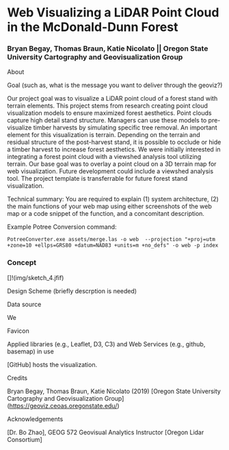 # Web Visualizing a LiDAR Point Cloud in the McDonald-Dunn Forest
### Bryan Begay, Thomas Braun, Katie Nicolato || Oregon State University Cartography and Geovisualization Group

About


Goal (such as, what is the message you want to deliver through the geoviz?)

Our project goal was to visualize a LiDAR point cloud of a forest stand with terrain elements. This project stems from research creating point cloud visualization models to ensure maximized forest aesthetics. Point clouds capture high detail stand structure. Managers can use these models to pre-visualize timber harvests by simulating specific tree removal. An important element for this visualization is terrain. Depending on the terrain and residual structure of the post-harvest stand, it is possible to occlude or hide a timber harvest to increase forest aesthetics. We were initially interested in integrating a forest point cloud with a viewshed analysis tool utilizing terrain. Our base goal was to overlay a point cloud on a 3D terrain map for web visualization. Future development could include a viewshed analysis tool. The project template is transferrable for future forest stand visualization.

Technical summary: You are required to explain (1) system architecture, (2) the main functions of your web map using either screenshots of the web map or a code snippet of the function, and a concomitant description.

Example Potree Conversion command:

```
PotreeConverter.exe assets/merge.las -o web  --projection "+proj=utm +zone=10 +ellps=GRS80 +datum=NAD83 +units=m +no_defs" -o web -p index
```


### Concept

[]!(img/sketch_4.jfif)

Design Scheme (briefly descrption is needed)

Data source

We

Favicon

Applied libraries (e.g., Leaflet, D3, C3) and Web Services (e.g., github, basemap) in use

[GitHub] hosts the visualization.

Credits

Bryan Begay, Thomas Braun, Katie Nicolato (2019)
[Oregon State University Cartography and Geovisualization Group] (https://geoviz.ceoas.oregonstate.edu/)

Acknowledgements

[Dr. Bo Zhao], GEOG 572 Geovisual Analytics Instructor
[Oregon Lidar Consortium]
